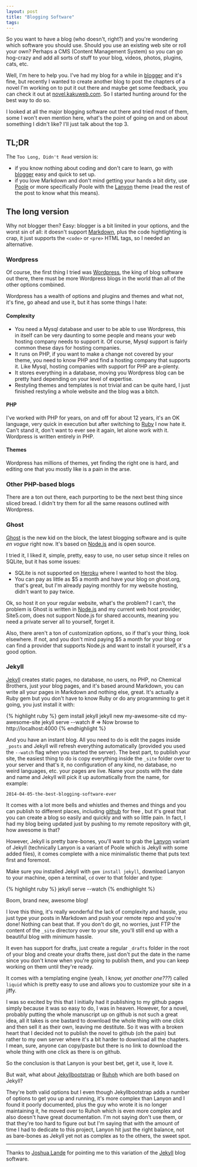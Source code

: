 ```yaml
---
layout: post
title: "Blogging Software"
tags:
---
```


So you want to have a blog (who doesn't, right?) and you're wondering which software you should use. Should you use an existing web site or roll your own? Perhaps a CMS (Content Management System) so you can go hog-crazy and add all sorts of stuff to your blog, videos, photos, plugins, cats, etc.

Well, I'm here to help you. I've had my blog for a while in [blogger](http://blogger.com) and it's fine, but recently I wanted to create another blog to post the chapters of a novel I'm working on to put it out there and maybe get some feedback, you can check it out at [novel.kakuweb.com](novel.kakuweb.com). So I started hunting around for the best way to do so.

I looked at all the major blogging software out there and tried most of them, some I won't even mention here, what's the point of going on and on about something I didn't like? I'll just talk about the top 3.

## TL;DR
The `Too Long, Didn't Read` version is:

* if you know nothing about coding and don't care to learn, go with [blogger](blogger.com) easy and quick to set up.
* if you love Markdown and don't mind getting your hands a bit dirty, use [Poole](https://github.com/poole/poole) or more specifically Poole with the [Lanyon](https://github.com/poole/lanyon) theme (read the rest of the post to know what this means).

## The long version
Why not blogger then? Easy: blogger is a bit limited in your options, and the worst sin of all: it doesn't support [Markdown](http://whatismarkdown.com), plus the code hightlighting is crap, it just supports the `<code>` or `<pre>` HTML tags, so I needed an alternative.

### Wordpress
Of course, the first thing I tried was [Wordpress](http://wordpress.org), the king of blog software out there, there must be more Wordpress blogs in the world than all of the other options combined.

Wordpress has a wealth of options and plugins and themes and what not, it's fine, go ahead and use it, but it has some things I hate:

#### Complexity
* You need a Mysql database and user to be able to use Wordpress, this in itself can be very daunting to some people and means your web hosting company needs to support it. Of course, Mysql support is fairly common these days for hosting companies.
* It runs on PHP, if you want to make a change not covered by your theme, you need to know PHP and find a hosting company that supports it. Like Mysql, hosting companies with support for PHP are a-plenty.
* It stores everything in a database, moving you Wordpress blog can be pretty hard depending on your level of expertise.
* Restyling themes and templates is not trivial and can be quite hard, I just finished restyling a whole website and the blog was a bitch.

#### PHP
I've worked with PHP for years, on and off for about 12 years, it's an OK language, very quick in execution but after switching to [Ruby](https://www.ruby-lang.org/en/) I now hate it. Can't stand it, don't want to ever see it again, let alone work with it. Wordpress is written entirely in PHP.

#### Themes
Wordpress has millions of themes, yet finding the right one is hard, and editing one that you mostly like is a pain in the arse.

### Other PHP-based blogs
There are a ton out there, each purporting to be the next best thing since sliced bread. I didn't try them for all the same reasons outlined with Wordpress.

### Ghost
[Ghost](https://ghost.org) is the new kid on the block, the latest blogging software and is quite _en vogue_ right now. It's based on [Node.js](http://nodejs.org) and is open source.

I tried it, I liked it, simple, pretty, easy to use, no user setup since it relies on SQLite, but it has some issues:

* SQLite is not supported on [Heroku](https://www.heroku.com/about) where I wanted to host the blog.
* You can pay as little as $5 a month and have your blog on ghost.org, that's great, but I'm already paying monthly for my website hosting, didn't want to pay twice.

Ok, so host it on your regular website, what's the problem? I can't, the problem is Ghost is written in [Node.js](http://nodejs.org) and my current web host provider, Site5.com, does not support Node.js for shared accounts, meaning you need a private server all to yourself, forget it.

Also, there aren't a ton of customization options, so if that's your thing, look elsewhere. If not, and you don't mind paying $5 a month for your blog or can find a provider that supports Node.js and want to install it yourself, it's a good option.

### Jekyll
[Jekyll](https://www.heroku.com/about) creates static pages, no database, no users, no PHP, no Chemical Brothers, just your blog pages, and it's based around Markdown, you can write all your pages in Markdown and nothing else, great. It's actually a Ruby gem but you don't have to know Ruby or do any programming to get it going, you just install it with:

{% highlight ruby %}
	gem install jekyll
	jekyll new my-awesome-site
	cd my-awesome-site
	jekyll serve --watch
	# => Now browse to http://localhost:4000
{% endhighlight %}

And you have an instant blog. All you need to do is edit the pages inside `_posts` and Jekyll will refresh everything automatically (provided you used the `--watch` flag when you started the server). The best part, to publish your site, the easiest thing to do is copy everything inside the `_site` folder over to your server and that's it, no configuration of any kind, no database, no weird languages, etc. your pages are live. Name your posts with the date and name and Jekyll will pick it up automatically from the name, for example:

    2014-04-05-the-best-blogging-software-ever

It comes with a lot more bells and whistles and themes and things and you can publish to different places, including [github](https://github.com) for free , but it's great that you can create a blog so easily and quickly and with so little pain. In fact, I had my blog being updated just by pushing to my remote repository with git, how awesome is that?

However, Jekyll is pretty bare-bones, you'll want to grab the [Lanyon](https://github.com/poole/lanyon) variant of Jekyll (technically Lanyon is a variant of Poole which is Jekyll with some added files), it comes complete with a nice minimalistic theme that puts text first and foremost.

Make sure you installed Jekyll with `gem install jekyll`, download Lanyon to your machine, open a terminal, `cd` over to that folder and type:

{% highlight ruby %}
	jekyll serve --watch
{% endhighlight %}

Boom, brand new, awesome blog!

I love this thing, it's really wonderful the lack of complexity and hassle, you just type your posts in Markdown and push your remote repo and you're done! Nothing can beat that. If you don't do git, no worries, just FTP the content of the `_site` directory over to your site, you'll still end up with a beautiful blog with minimum hassle.

It even has support for drafts, just create a regular `_drafts` folder in the root of your blog and create your drafts there, just don't put the date in the name since you don't know when you're going to publish them, and you can keep working on them until they're ready.

It comes with a templating engine (yeah, I know, *yet another one???*) called `liquid` which is pretty easy to use and allows you to customize your site in a jiffy.

I was so excited by this that I initially had it publishing to my github pages simply because it was so easy to do, I was in heaven. However, for a novel, probably putting the whole manuscript up on github is not such a great idea, all it takes is one bastard to download the whole thing with one click and then sell it as their own, leaving me destitute. So it was with a broken heart that I decided not to publish the novel to github (oh the pain) but rather to my own server where it's a bit harder to download all the chapters. I mean, sure, anyone can copy/paste but there is no link to download the whole thing with one click as there is on github.

So the conclusion is that Lanyon is your best bet, get it, use it, love it.

But wait, what about [Jekyllbootstrap](http://jekyllbootstrap.com) or [Ruhoh](http://ruhoh.com) which are both based on Jekyll?

They're both valid options but I even though Jekyllbootstrap adds a number of options to get you up and running, it's more complex than Lanyon and I found it poorly documented, plus the guy who wrote it is no longer maintaining it, he moved over to Ruhoh which is even more complex and also doesn't have great documentation. I'm not saying don't use them, or that they're too hard to figure out but I'm saying that with the amount of time I had to dedicate to this project, Lanyon hit just the right balance, not as bare-bones as Jekyll yet not as complex as to the others, the sweet spot.

---

Thanks to [Joshua Lande](http://joshualande.com/jekyll-github-pages-poole/) for pointing me to this variation of the [Jekyll](http://jekyllrb.com) blog software.
